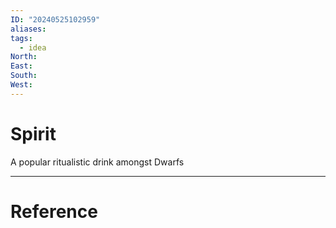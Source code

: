 ```yaml
---
ID: "20240525102959"
aliases: 
tags:
  - idea
North: 
East: 
South: 
West:
---
```

# Spirit

A popular ritualistic drink amongst Dwarfs

---

# Reference